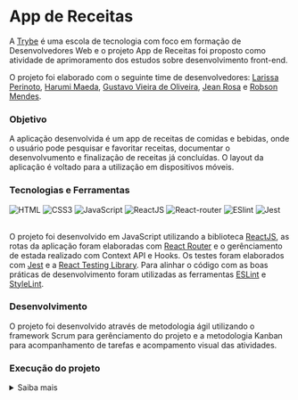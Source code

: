 # App de Receitas

A [Trybe](https://www.betrybe.com/) é uma escola de tecnologia com foco em formação de Desenvolvedores Web e o projeto App de Receitas foi proposto como atividade de aprimoramento dos estudos sobre desenvolvimento front-end. 

O projeto foi elaborado com o seguinte time de desenvolvedores: [Larissa Perinoto](https://github.com/larissaperinoto), [Harumi Maeda](https://github.com/harumimaeda), [Gustavo Vieira de Oliveira](https://github.com/Gusvioli), [Jean Rosa](https://github.com/Jean-Rosa19) e [Robson Mendes](https://github.com/Robsonmendes1987).

### Objetivo

A aplicação desenvolvida é um app de receitas de comidas e bebidas, onde o usuário pode pesquisar e favoritar receitas, documentar o desenvolvumento e finalização de receitas já concluídas. O layout da aplicação é voltado para a utilização em dispositivos móveis.

### Tecnologias e Ferramentas

<div>
 <img src='https://img.shields.io/badge/HTML5-E34F26?style=for-the-badge&logo=html5&logoColor=white' alt='HTML' />
  <img src='https://img.shields.io/badge/CSS3-1572B6?style=for-the-badge&logo=css3&logoColor=white' alt='CSS3' />
  <img src='https://img.shields.io/badge/JavaScript-F7DF1E?style=for-the-badge&logo=javascript&logoColor=black' alt='JavaScript' />
  <img src='https://img.shields.io/badge/React-20232A?style=for-the-badge&logo=react&logoColor=61DAFB' alt='ReactJS' />
  <img src='https://img.shields.io/badge/React_Router-CA4245?style=for-the-badge&logo=react-router&logoColor=white' alt='React-router' />
  <img src='https://img.shields.io/badge/eslint-3A33D1?style=for-the-badge&logo=eslint&logoColor=white' alt='ESlint' />
  <img src='https://img.shields.io/badge/Jest-C21325?style=for-the-badge&logo=jest&logoColor=white' alt='Jest' />
</div>
<br>

O projeto foi desenvolvido em JavaScript utilizando a biblioteca [ReactJS](https://pt-br.reactjs.org/), as rotas da aplicação foram elaboradas com [React Router](https://reactrouter.com/en/main) e o gerênciamento de estada realizado com Context API e Hooks. Os testes foram elaborados com [Jest](https://jestjs.io/pt-BR/) e a [React Testing Library](https://testing-library.com/docs/react-testing-library/intro/). Para alinhar o código com as boas práticas de desenvolvimento foram utilizadas as ferramentas [ESLint](https://github.com/eslint/eslint) e [StyleLint](https://stylelint.io/). 

### Desenvolvimento

O projeto foi desenvolvido através de metodologia ágil utilizando o framework Scrum para gerênciamento do projeto e a metodologia Kanban para acompanhamento de tarefas e acompamento visual das atividades.

### Execução do projeto

<details>
   <summary>Saiba mais</summary> 
  </br>

  Para executar o projeto na sua máquina, inicie fazendo o clone deste repositório com o comando abaixo 

      git clone git@github.com:larissaperinoto/recipes-app.git

  Utilize o comando abaixo para instalar as dependências após o clone do repositório.

        npm install

  Para iniciar o projeto utilize o comando abaixo.

        npm start
        
</details>
